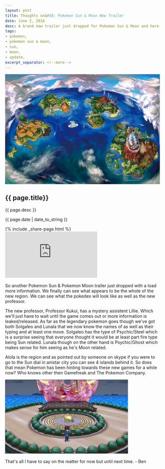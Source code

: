 ```yaml
---
layout: post
title: Thoughts on&#58; Pokemon Sun & Moon New Trailer
date: June 2, 2016
desc: A brand new trailer just dropped for Pokemon Sun & Moon and here are my thoughts
tags:
- pokemon,
- pokemon sun & moon,
- sun,
- moon,
- update,
excerpt_separator: <!--more-->
---
```

<img class="featured-image" src="/images/alolabig.jpg">
<h2 class="post-h2">{{ page.title}}</h2>
<p class="post-sub-desc"><span>{{ page.desc }}</span></p>
<p class="post-date"><span>{{ page.date | date_to_string }}</span></p>
<!--more-->
{% include _share-page.html %}
<iframe class="yt-iframe" src="https://www.youtube.com/embed/XW14HO7C1Dg" frameborder="0" allowfullscreen></iframe>
<p class="single-post">
	So another Pokemon Sun & Pokemon Moon trailer just dropped with a load more information. We finally can see what appears to be the whole of the new region. We can see what the pokedex will look like as well as the new professor.
</p>
<p class="single-post">
	The new professor, Professor Kukui, has a mystery assistent Lillie. Which we'll just have to wait until the game comes out or more information is leaked/released. As far as the legendary pokemon goes though we've got both Solgaleo and Lunala that we now know the names of as well as their typing and at least one move. Solgaleo has the type of Psychic/Steel which is a surprise seeing that everyone thought it would be at least part fire type being Sun related. Lunala though on the other hand is Psychic/Ghost which makes sense for him seeing as he's Moon related.
</p>
<p class="single-post">
	Alola is the region and as pointed out by someone on skype if you were to go to the Sun dial in anistar city you can see 4 islands behind it.
	So does that mean Pokemon has been hinting towards these new games for a while now? Who knows other then Gamefreak and The Pokemon Company.
</p>
<img class="post-image" title="anistar city sun dial" alt="anistar city sun dial in pokemon xy" src="/images/anistar.png">
<p class="single-post">
	That's all I have to say on the matter for now but until next time.
	- Ben
</p>
